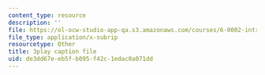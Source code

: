 ```yaml
---
content_type: resource
description: ''
file: https://ol-ocw-studio-app-qa.s3.amazonaws.com/courses/6-0002-introduction-to-computational-thinking-and-data-science-fall-2016/de3dd67eeb5fb095f42c1edac0a071dd_vIFKGFl1Cn8.srt
file_type: application/x-subrip
resourcetype: Other
title: 3play caption file
uid: de3dd67e-eb5f-b095-f42c-1edac0a071dd
---
```

